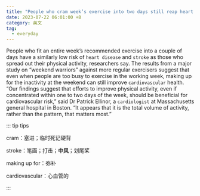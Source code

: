 ```yaml
---
title: "People who cram week’s exercise into two days still reap heart benefits– study"
date: 2023-07-22 06:01:00 +8
category: 英文
tag:
  - everyday
---
```


People who fit an entire week’s recommended exercise into a couple of days have a similarly low risk of `heart disease` and `stroke` as those who spread out their physical activity, researchers say. The results from a major study on “weekend warriors” against more regular exercisers suggest that even when people are too busy to exercise in the working week, making up for the inactivity at the weekend can still improve `cardiovascular` health. “Our findings suggest that efforts to improve physical activity, even if concentrated within one to two days of the week, should be beneficial for cardiovascular risk,” said Dr Patrick Ellinor, a `cardiologist` at Massachusetts general hospital in Boston. “It appears that it is the total volume of activity, rather than the pattern, that matters most.”

::: tip tips

cram：塞进；临时死记硬背

stroke：笔画；打击；**中风**；划尾桨

making up for：弥补

cardiovascular：心血管的

:::
